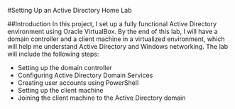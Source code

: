 #Setting Up an Active Directory Home Lab

##Introduction
In this project, I set up a fully functional Active Directory environment using Oracle VirtualBox. By the end of this lab, I will have a domain controller and a client machine in a virtualized environment, which will help me understand Active Directory and Windows networking. The lab will include the following steps:

- Setting up the domain controller
- Configuring Active Directory Domain Services
- Creating user accounts using PowerShell
- Setting up the client machine
- Joining the client machine to the Active Directory domain
